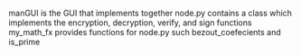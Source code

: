 manGUI is the GUI that implements together
node.py contains a class which implements the encryption, decryption, verify, and sign functions
my_math_fx provides functions for node.py such bezout_coefecients and is_prime
